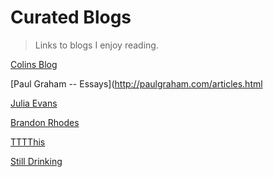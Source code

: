 # Curated Blogs

> Links to blogs I enjoy reading.

[Colins Blog](https://www.solipsys.co.uk/new/ColinsBlog.html)

[Paul Graham -- Essays](http://paulgraham.com/articles.html

[Julia Evans](https://jvns.ca/)

[Brandon Rhodes](https://rhodesmill.org/brandon/all/)

[TTTThis](http://tttthis.com/)

[Still Drinking](http://www.stilldrinking.org)


